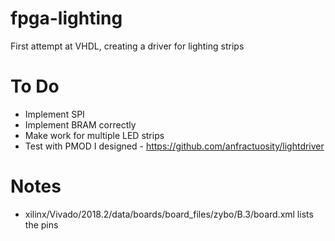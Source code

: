 # fpga-lighting

First attempt at VHDL, creating a driver for lighting strips

# To Do

* Implement SPI
* Implement BRAM correctly
* Make work for multiple LED strips
* Test with PMOD I designed - https://github.com/anfractuosity/lightdriver

# Notes 

* xilinx/Vivado/2018.2/data/boards/board_files/zybo/B.3/board.xml lists the pins

